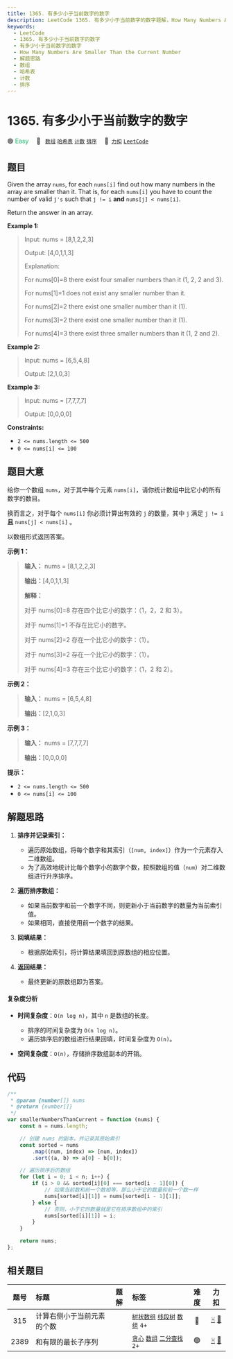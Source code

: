 ```yaml
---
title: 1365. 有多少小于当前数字的数字
description: LeetCode 1365. 有多少小于当前数字的数字题解，How Many Numbers Are Smaller Than the Current Number，包含解题思路、复杂度分析以及完整的 JavaScript 代码实现。
keywords:
  - LeetCode
  - 1365. 有多少小于当前数字的数字
  - 有多少小于当前数字的数字
  - How Many Numbers Are Smaller Than the Current Number
  - 解题思路
  - 数组
  - 哈希表
  - 计数
  - 排序
---
```


# 1365. 有多少小于当前数字的数字

🟢 <font color=#15bd66>Easy</font>&emsp; 🔖&ensp; [`数组`](/tag/array.md) [`哈希表`](/tag/hash-table.md) [`计数`](/tag/counting.md) [`排序`](/tag/sorting.md)&emsp; 🔗&ensp;[`力扣`](https://leetcode.cn/problems/how-many-numbers-are-smaller-than-the-current-number) [`LeetCode`](https://leetcode.com/problems/how-many-numbers-are-smaller-than-the-current-number)

## 题目

Given the array `nums`, for each `nums[i]` find out how many numbers in the
array are smaller than it. That is, for each `nums[i]` you have to count the
number of valid `j's` such that `j != i` **and** `nums[j] < nums[i]`.

Return the answer in an array.

**Example 1:**

> Input: nums = [8,1,2,2,3]
>
> Output: [4,0,1,1,3]
>
> Explanation:
>
> For nums[0]=8 there exist four smaller numbers than it (1, 2, 2 and 3).
>
> For nums[1]=1 does not exist any smaller number than it.
>
> For nums[2]=2 there exist one smaller number than it (1).
>
> For nums[3]=2 there exist one smaller number than it (1).
>
> For nums[4]=3 there exist three smaller numbers than it (1, 2 and 2).

**Example 2:**

> Input: nums = [6,5,4,8]
>
> Output: [2,1,0,3]

**Example 3:**

> Input: nums = [7,7,7,7]
>
> Output: [0,0,0,0]

**Constraints:**

- `2 <= nums.length <= 500`
- `0 <= nums[i] <= 100`

## 题目大意

给你一个数组 `nums`，对于其中每个元素 `nums[i]`，请你统计数组中比它小的所有数字的数目。

换而言之，对于每个 `nums[i]` 你必须计算出有效的 `j` 的数量，其中 `j` 满足 `j != i` **且** `nums[j] <
nums[i]` 。

以数组形式返回答案。

**示例 1：**

> **输入：** nums = [8,1,2,2,3]
>
> **输出：**[4,0,1,1,3]
>
> **解释：**
>
> 对于 nums[0]=8 存在四个比它小的数字：（1，2，2 和 3）。
>
> 对于 nums[1]=1 不存在比它小的数字。
>
> 对于 nums[2]=2 存在一个比它小的数字：（1）。
>
> 对于 nums[3]=2 存在一个比它小的数字：（1）。
>
> 对于 nums[4]=3 存在三个比它小的数字：（1，2 和 2）。

**示例 2：**

> **输入：** nums = [6,5,4,8]
>
> **输出：**[2,1,0,3]

**示例 3：**

> **输入：** nums = [7,7,7,7]
>
> **输出：**[0,0,0,0]

**提示：**

- `2 <= nums.length <= 500`
- `0 <= nums[i] <= 100`

## 解题思路

1. **排序并记录索引：**

   - 遍历原始数组，将每个数字和其索引（`[num, index]`）作为一个元素存入二维数组。
   - 为了高效地统计比每个数字小的数字个数，按照数组的值（`num`）对二维数组进行升序排序。

2. **遍历排序数组：**

   - 如果当前数字和前一个数字不同，则更新小于当前数字的数量为当前索引值。
   - 如果相同，直接使用前一个数字的结果。

3. **回填结果：**

   - 根据原始索引，将计算结果填回到原数组的相应位置。

4. **返回结果：**
   - 最终更新的原数组即为答案。

#### 复杂度分析

- **时间复杂度**：`O(n log n)`，其中 `n` 是数组的长度。

  - 排序的时间复杂度为 `O(n log n)`。
  - 遍历排序后的数组进行结果回填，时间复杂度为 `O(n)`。

- **空间复杂度**：`O(n)`，存储排序数组副本的开销。

## 代码

```javascript
/**
 * @param {number[]} nums
 * @return {number[]}
 */
var smallerNumbersThanCurrent = function (nums) {
	const n = nums.length;

	// 创建 nums 的副本，并记录其原始索引
	const sorted = nums
		.map((num, index) => [num, index])
		.sort((a, b) => a[0] - b[0]);

	// 遍历排序后的数组
	for (let i = 0; i < n; i++) {
		if (i > 0 && sorted[i][0] === sorted[i - 1][0]) {
			// 如果当前数和前一个数相等，那么小于它的数量和前一个数一样
			nums[sorted[i][1]] = nums[sorted[i - 1][1]];
		} else {
			// 否则，小于它的数量就是它在排序数组中的索引
			nums[sorted[i][1]] = i;
		}
	}

	return nums;
};
```

## 相关题目

<!-- prettier-ignore -->
| 题号 | 标题 | 题解 | 标签 | 难度 | 力扣 |
| :------: | :------ | :------: | :------ | :------: | :------: |
| 315 | 计算右侧小于当前元素的个数 |  |  [`树状数组`](/tag/binary-indexed-tree.md) [`线段树`](/tag/segment-tree.md) [`数组`](/tag/array.md) `4+` | 🔴 | [🀄️](https://leetcode.cn/problems/count-of-smaller-numbers-after-self) [🔗](https://leetcode.com/problems/count-of-smaller-numbers-after-self) |
| 2389 | 和有限的最长子序列 |  |  [`贪心`](/tag/greedy.md) [`数组`](/tag/array.md) [`二分查找`](/tag/binary-search.md) `2+` | 🟢 | [🀄️](https://leetcode.cn/problems/longest-subsequence-with-limited-sum) [🔗](https://leetcode.com/problems/longest-subsequence-with-limited-sum) |